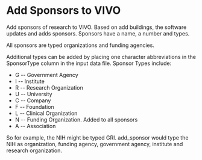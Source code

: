 # Add Sponsors to VIVO

Add sponsors of research to VIVO.  Based on add buildings, the software updates
and adds sponsors.  Sponsors have a name, a number and types.

All sponsors are typed organizations and funding agencies.

Additional types can be added by placing one character abbreviations in the
SponsorType column in the input data file.  Sponsor Types include:

* G -- Government Agency
* I -- Institute
* R -- Research Organization
* U -- University
* C -- Company
* F -- Foundation
* L -- Clinical Organization
* N -- Funding Organization.  Added to all sponsors
* A -- Association

So for example, the NIH might be typed GRI.  add_sponsor would type the NIH as organization, funding agency,
government agency, institute and research organization.


